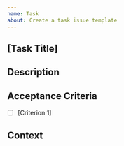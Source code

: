 ```yaml
---
name: Task
about: Create a task issue template
---
```


## [Task Title] <!-- Brief and descriptive title of the task. -->

## Description
<!-- What needs to be done? -->

## Acceptance Criteria
<!-- Define what needs to be true for this task to be considered complete. -->
- [ ] [Criterion 1]

## Context
<!-- Any relevant background or information for completing this task. -->